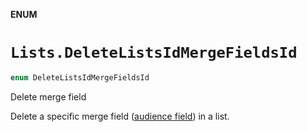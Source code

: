 **ENUM**

# `Lists.DeleteListsIdMergeFieldsId`

```swift
enum DeleteListsIdMergeFieldsId
```

Delete merge field

Delete a specific merge field ([audience field](https://mailchimp.com/help/getting-started-with-merge-tags/)) in a list.
